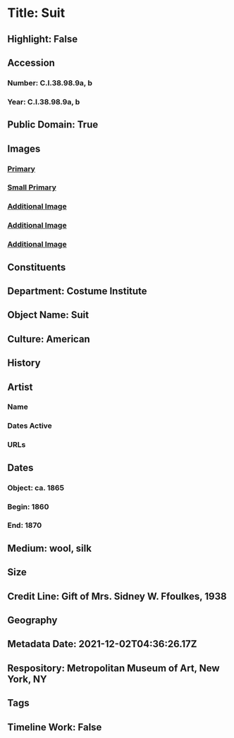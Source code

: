 # Title: Suit
## Highlight: False
## Accession
### Number: C.I.38.98.9a, b
### Year: C.I.38.98.9a, b
## Public Domain: True
## Images
### [Primary](https://images.metmuseum.org/CRDImages/ci/original/CI38.98.9a_F.jpg)
### [Small Primary](https://images.metmuseum.org/CRDImages/ci/web-large/CI38.98.9a_F.jpg)
### [Additional Image](https://images.metmuseum.org/CRDImages/ci/original/CI38.98.9a_B.jpg)
### [Additional Image](https://images.metmuseum.org/CRDImages/ci/original/CI38.98.9b_F.jpg)
### [Additional Image](https://images.metmuseum.org/CRDImages/ci/original/CI38.98.9b_B.jpg)
## Constituents
## Department: Costume Institute
## Object Name: Suit
## Culture: American
## History
## Artist
### Name
### Dates Active
### URLs
## Dates
### Object: ca. 1865
### Begin: 1860
### End: 1870
## Medium: wool, silk
## Size
## Credit Line: Gift of Mrs. Sidney W. Ffoulkes, 1938
## Geography
## Metadata Date: 2021-12-02T04:36:26.17Z
## Respository: Metropolitan Museum of Art, New York, NY
## Tags
## Timeline Work: False